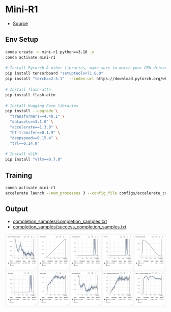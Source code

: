 # Mini-R1

- [Source](https://github.com/philschmid/deep-learning-pytorch-huggingface/blob/main/training/mini-deepseek-r1-aha-grpo.ipynb)

## Env Setup

```bash
conda create -n mini-r1 python==3.10 -y
conda activate mini-r1

# Install Pytorch & other libraries, make sure to match your GPU driver version
pip install tensorboard "setuptools<71.0.0"
pip install "torch==2.5.1"  --index-url https://download.pytorch.org/whl/cu121

# Install flash-attn
pip install flash-attn

# Install Hugging Face libraries
pip install --upgrade \
  "transformers==4.48.1" \
  "datasets==3.1.0" \
  "accelerate==1.3.0" \
  "hf-transfer==0.1.9" \
  "deepspeed==0.15.4" \
  "trl==0.14.0"

# Install vLLM
pip install "vllm==0.7.0"
```

## Training

```bash
conda activate mini-r1
accelerate launch --num_processes 3 --config_file configs/accelerate_configs/deepspeed_zero3.yaml scripts/run_r1_grpo.py --config receipes/grpo-qwen-2.5-3b-deepseek-r1-countdown.yaml
```

## Output

- [completion_samples/completion_samples.txt](./completion_samples/completion_samples.txt)
- [completion_samples/success_completion_samples.txt](./completion_samples/success_completion_samples.txt)

![](./figures/loss.png)